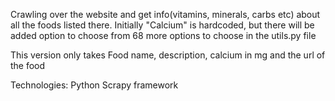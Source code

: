 Crawling over the website and get info(vitamins, minerals, carbs etc) about all the foods listed there.
Initially "Calcium" is hardcoded, but there will be added option to choose from 68 more options to choose in the utils.py file

This version only takes Food name, description, calcium in mg and the url of the food

Technologies:
Python Scrapy framework